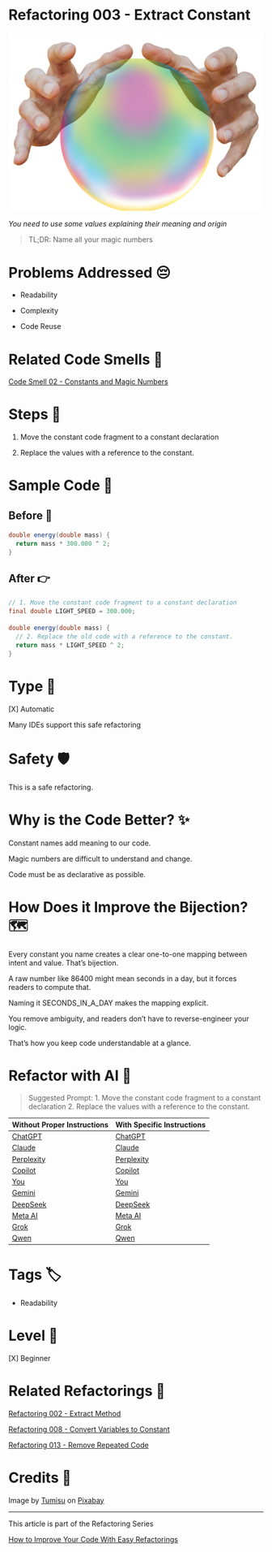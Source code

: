 # Refactoring 003 - Extract Constant

![Refactoring 003 - Extract Constant](Refactoring%20003%20-%20Extract%20Constant.jpg)

*You need to use some values explaining their meaning and origin*

> TL;DR: Name all your magic numbers

# Problems Addressed 😔

- Readability

- Complexity

- Code Reuse

# Related Code Smells 💨

[Code Smell 02 - Constants and Magic Numbers](https://github.com/mcsee/Software-Design-Articles/tree/main/Articles/Code%20Smells/Code%20Smell%2002%20-%20Constants%20and%20Magic%20Numbers/readme.md)

# Steps 👣 

1. Move the constant code fragment to a constant declaration

2. Replace the values with a reference to the constant.

# Sample Code 📖

## Before 🚨 

<!-- [Gist Url](https://gist.github.com/mcsee/4beca4e8726130c29a74b956df6aefe2) -->

```java
double energy(double mass) {
  return mass * 300.000 ^ 2;
}
```

## After 👉

<!-- [Gist Url](https://gist.github.com/mcsee/17728639113169878b08a95a373624e3) -->

```java
// 1. Move the constant code fragment to a constant declaration
final double LIGHT_SPEED = 300.000;

double energy(double mass) {
  // 2. Replace the old code with a reference to the constant.
  return mass * LIGHT_SPEED ^ 2;
}
```

# Type 📝

[X] Automatic
 
Many IDEs support this safe refactoring

# Safety 🛡️

This is a safe refactoring.

# Why is the Code Better? ✨

Constant names add meaning to our code.

Magic numbers are difficult to understand and change.

Code must be as declarative as possible.

# How Does it Improve the Bijection? 🗺️     

Every constant you name creates a clear one-to-one mapping between intent and value. That’s bijection.

A raw number like 86400 might mean seconds in a day, but it forces readers to compute that.

Naming it SECONDS_IN_A_DAY makes the mapping explicit.

You remove ambiguity, and readers don’t have to reverse-engineer your logic.

That’s how you keep code understandable at a glance.

# Refactor with AI 🤖  

> Suggested Prompt: 1. Move the constant code fragment to a constant declaration 2. Replace the values with a reference to the constant.

| Without Proper Instructions    | With Specific Instructions |
| -------- | ------- |
| [ChatGPT](https://chat.openai.com/?q=Correct+and+explain+this+code%3A+%60%60%60java%0D%0Adouble+energy%28double+mass%29+%7B%0D%0A++return+mass+%2A+300.000+%5E+2%3B%0D%0A%7D%0D%0A%60%60%60) | [ChatGPT](https://chat.openai.com/?q=1.+Move+the+constant+code+fragment+to+a+constant+declaration+2.+Replace+the+values+with+a+reference+to+the+constant.%3A+%60%60%60java%0D%0Adouble+energy%28double+mass%29+%7B%0D%0A++return+mass+%2A+300.000+%5E+2%3B%0D%0A%7D%0D%0A%60%60%60) |
| [Claude](https://claude.ai/new?q=Correct+and+explain+this+code%3A+%60%60%60java%0D%0Adouble+energy%28double+mass%29+%7B%0D%0A++return+mass+%2A+300.000+%5E+2%3B%0D%0A%7D%0D%0A%60%60%60) | [Claude](https://claude.ai/new?q=1.+Move+the+constant+code+fragment+to+a+constant+declaration+2.+Replace+the+values+with+a+reference+to+the+constant.%3A+%60%60%60java%0D%0Adouble+energy%28double+mass%29+%7B%0D%0A++return+mass+%2A+300.000+%5E+2%3B%0D%0A%7D%0D%0A%60%60%60) |
| [Perplexity](https://www.perplexity.ai/?q=Correct+and+explain+this+code%3A+%60%60%60java%0D%0Adouble+energy%28double+mass%29+%7B%0D%0A++return+mass+%2A+300.000+%5E+2%3B%0D%0A%7D%0D%0A%60%60%60) | [Perplexity](https://www.perplexity.ai/?q=1.+Move+the+constant+code+fragment+to+a+constant+declaration+2.+Replace+the+values+with+a+reference+to+the+constant.%3A+%60%60%60java%0D%0Adouble+energy%28double+mass%29+%7B%0D%0A++return+mass+%2A+300.000+%5E+2%3B%0D%0A%7D%0D%0A%60%60%60) |
| [Copilot](https://www.bing.com/chat?showconv=1&sendquery=1&q=Correct+and+explain+this+code%3A+%60%60%60java%0D%0Adouble+energy%28double+mass%29+%7B%0D%0A++return+mass+%2A+300.000+%5E+2%3B%0D%0A%7D%0D%0A%60%60%60) | [Copilot](https://www.bing.com/chat?showconv=1&sendquery=1&q=1.+Move+the+constant+code+fragment+to+a+constant+declaration+2.+Replace+the+values+with+a+reference+to+the+constant.%3A+%60%60%60java%0D%0Adouble+energy%28double+mass%29+%7B%0D%0A++return+mass+%2A+300.000+%5E+2%3B%0D%0A%7D%0D%0A%60%60%60) |
| [You](https://you.com/search?q=Correct+and+explain+this+code%3A+%60%60%60java%0D%0Adouble+energy%28double+mass%29+%7B%0D%0A++return+mass+%2A+300.000+%5E+2%3B%0D%0A%7D%0D%0A%60%60%60) | [You](https://you.com/search?q=1.+Move+the+constant+code+fragment+to+a+constant+declaration+2.+Replace+the+values+with+a+reference+to+the+constant.%3A+%60%60%60java%0D%0Adouble+energy%28double+mass%29+%7B%0D%0A++return+mass+%2A+300.000+%5E+2%3B%0D%0A%7D%0D%0A%60%60%60) |
| [Gemini](https://gemini.google.com/) | [Gemini](https://gemini.google.com/) | 
| [DeepSeek](https://chat.deepseek.com/) | [DeepSeek](https://chat.deepseek.com/) | 
| [Meta AI](https://www.meta.ai/chat) | [Meta AI](https://www.meta.ai/) | 
| [Grok](https://grok.com/) | [Grok](https://grok.com/) | 
| [Qwen](https://chat.qwen.ai/) | [Qwen](https://chat.qwen.ai/) | 

# Tags 🏷️

- Readability

# Level 🔋

[X] Beginner

# Related Refactorings 🔄

[Refactoring 002 - Extract Method](https://github.com/mcsee/Software-Design-Articles/tree/main/Articles/Refactorings/Refactoring%20002%20-%20Extract%20Method/readme.md)

[Refactoring 008 - Convert Variables to Constant](https://github.com/mcsee/Software-Design-Articles/tree/main/Articles/Refactorings/Refactoring%20008%20-%20Convert%20Variables%20to%20Constant/readme.md)

[Refactoring 013 - Remove Repeated Code](https://github.com/mcsee/Software-Design-Articles/tree/main/Articles/Refactorings/Refactoring%20013%20-%20Remove%20Repeated%20Code/readme.md)                                                                                                          

# Credits 🙏

Image by [Tumisu](https://pixabay.com/users/tumisu-148124/) on [Pixabay](https://pixabay.com/)

* * * 

This article is part of the Refactoring Series

[How to Improve Your Code With Easy Refactorings](https://github.com/mcsee/Software-Design-Articles/tree/main/Articles/Refactorings/How%20to%20Improve%20your%20Code%20With%20Easy%20Refactorings/readme.md)